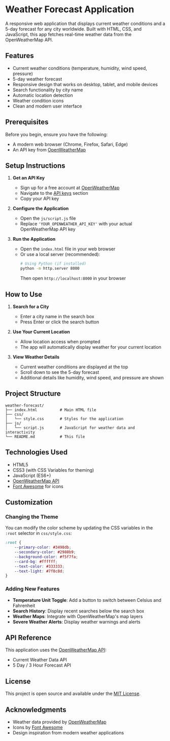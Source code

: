 # Weather Forecast Application

A responsive web application that displays current weather conditions and a 5-day forecast for any city worldwide. Built with HTML, CSS, and JavaScript, this app fetches real-time weather data from the OpenWeatherMap API.

## Features

- Current weather conditions (temperature, humidity, wind speed, pressure)
- 5-day weather forecast
- Responsive design that works on desktop, tablet, and mobile devices
- Search functionality by city name
- Automatic location detection
- Weather condition icons
- Clean and modern user interface

## Prerequisites

Before you begin, ensure you have the following:

- A modern web browser (Chrome, Firefox, Safari, Edge)
- An API key from [OpenWeatherMap](https://openweathermap.org/api)

## Setup Instructions

1. **Get an API Key**
   - Sign up for a free account at [OpenWeatherMap](https://openweathermap.org/)
   - Navigate to the [API keys](https://home.openweathermap.org/api_keys) section
   - Copy your API key

2. **Configure the Application**
   - Open the `js/script.js` file
   - Replace `'YOUR_OPENWEATHER_API_KEY'` with your actual OpenWeatherMap API key

3. **Run the Application**
   - Open the `index.html` file in your web browser
   - Or use a local server (recommended):
     ```bash
     # Using Python (if installed)
     python -m http.server 8000
     ```
     Then open `http://localhost:8000` in your browser

## How to Use

1. **Search for a City**
   - Enter a city name in the search box
   - Press Enter or click the search button

2. **Use Your Current Location**
   - Allow location access when prompted
   - The app will automatically display weather for your current location

3. **View Weather Details**
   - Current weather conditions are displayed at the top
   - Scroll down to see the 5-day forecast
   - Additional details like humidity, wind speed, and pressure are shown

## Project Structure

```
weather-forecast/
├── index.html          # Main HTML file
├── css/
│   └── style.css       # Styles for the application
├── js/
│   └── script.js       # JavaScript for weather data and interactivity
└── README.md           # This file
```

## Technologies Used

- HTML5
- CSS3 (with CSS Variables for theming)
- JavaScript (ES6+)
- [OpenWeatherMap API](https://openweathermap.org/api)
- [Font Awesome](https://fontawesome.com/) for icons

## Customization

### Changing the Theme
You can modify the color scheme by updating the CSS variables in the `:root` selector in `css/style.css`:

```css
:root {
    --primary-color: #3498db;
    --secondary-color: #2980b9;
    --background-color: #f5f7fa;
    --card-bg: #ffffff;
    --text-color: #333333;
    --text-light: #7f8c8d;
}
```

### Adding New Features
- **Temperature Unit Toggle**: Add a button to switch between Celsius and Fahrenheit
- **Search History**: Display recent searches below the search box
- **Weather Maps**: Integrate with OpenWeatherMap's map layers
- **Severe Weather Alerts**: Display weather warnings and alerts

## API Reference

This application uses the [OpenWeatherMap API](https://openweathermap.org/api):
- Current Weather Data API
- 5 Day / 3 Hour Forecast API

## License

This project is open source and available under the [MIT License](LICENSE).

## Acknowledgments

- Weather data provided by [OpenWeatherMap](https://openweathermap.org/)
- Icons by [Font Awesome](https://fontawesome.com/)
- Design inspiration from modern weather applications
